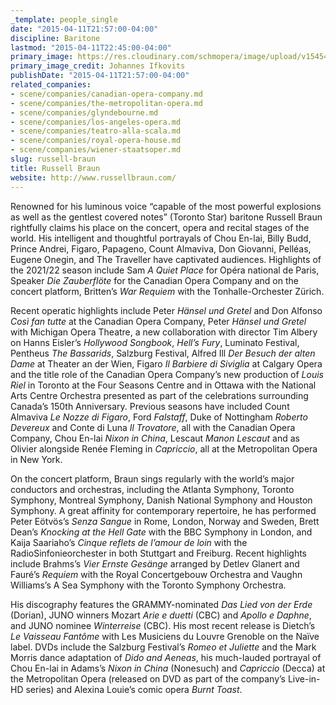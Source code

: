 ```yaml
---
_template: people_single
date: "2015-04-11T21:57:00-04:00"
discipline: Baritone
lastmod: "2015-04-11T22:45:00-04:00"
primary_image: https://res.cloudinary.com/schmopera/image/upload/v1545409169/media/webhook-uploads/1428803657567/Russell%2520Braun%2520009.jpg.jpg
primary_image_credit: Johannes Ifkovits
publishDate: "2015-04-11T21:57:00-04:00"
related_companies:
- scene/companies/canadian-opera-company.md
- scene/companies/the-metropolitan-opera.md
- scene/companies/glyndebourne.md
- scene/companies/los-angeles-opera.md
- scene/companies/teatro-alla-scala.md
- scene/companies/royal-opera-house.md
- scene/companies/wiener-staatsoper.md
slug: russell-braun
title: Russell Braun
website: http://www.russellbraun.com/
---
```

Renowned for his luminous voice “capable of the most powerful explosions as well as the gentlest covered notes” (Toronto Star) baritone Russell Braun rightfully claims his place on the concert, opera and recital stages of the world. His intelligent and thoughtful portrayals of Chou En-lai, Billy Budd, Prince Andrei, Figaro, Papageno, Count Almaviva, Don Giovanni, Pelléas, Eugene Onegin, and The Traveller have captivated audiences. Highlights of the 2021/22 season include Sam _A Quiet Place_ for Opéra national de Paris, Speaker _Die Zauberflöte_ for the Canadian Opera Company and on the concert platform, Britten’s _War Requiem_ with the Tonhalle-Orchester Zürich.

Recent operatic highlights include Peter _Hänsel und Gretel_ and Don Alfonso _Così fan tutte_ at the Canadian Opera Company, Peter _Hänsel und Gretel_ with Michigan Opera Theatre, a new collaboration with director Tim Albery on Hanns Eisler’s _Hollywood Songbook_, _Hell’s Fury_, Luminato Festival, Pentheus _The Bassarids_, Salzburg Festival, Alfred Ill _Der Besuch der alten Dame_ at Theater an der Wien, Figaro _Il Barbiere di Siviglia_ at Calgary Opera and the title role of the Canadian Opera Company’s new production of _Louis Riel_ in Toronto at the Four Seasons Centre and in Ottawa with the National Arts Centre Orchestra presented as part of the celebrations surrounding Canada’s 150th Anniversary. Previous seasons have included Count Almaviva _Le Nozze di Figaro_, Ford _Falstaff_, Duke of Nottingham _Roberto Devereux_ and Conte di Luna _Il Trovatore_, all with the Canadian Opera Company, Chou En-lai _Nixon in China_, Lescaut _Manon Lescaut_ and as Olivier alongside Renée Fleming in _Capriccio_, all at the Metropolitan Opera in New York.

On the concert platform, Braun sings regularly with the world’s major conductors and orchestras, including the Atlanta Symphony, Toronto Symphony, Montreal Symphony, Danish National Symphony and Houston Symphony. A great affinity for contemporary repertoire, he has performed Peter Eötvös’s _Senza Sangue_ in Rome, London, Norway and Sweden, Brett Dean’s _Knocking at the Hell Gate_ with the BBC Symphony in London, and Kaija Saariaho’s _Cinque reflets de l’amour de loin_ with the RadioSinfonieorchester in both Stuttgart and Freiburg. Recent highlights include Brahms’s _Vier Ernste Gesänge_ arranged by Detlev Glanert and Fauré’s _Requiem_ with the Royal Concertgebouw Orchestra and Vaughn Williams’s A Sea Symphony with the Toronto Symphony Orchestra.

His discography features the GRAMMY-nominated _Das Lied von der Erde_ (Dorian), JUNO winners Mozart _Arie e duetti_ (CBC) and _Apollo e Daphne_, and JUNO nominee _Winterreise_ (CBC). His most recent release is Dietch’s _Le Vaisseau Fantôme_ with Les Musiciens du Louvre Grenoble on the Naïve label. DVDs include the Salzburg Festival’s _Romeo et Juliette_ and the Mark Morris dance adaptation of _Dido and Aeneas_, his much-lauded portrayal of Chou En-lai in Adams’s _Nixon in China_ (Nonesuch) and _Capriccio_ (Decca) at the Metropolitan Opera (released on DVD as part of the company’s Live-in-HD series) and Alexina Louie’s comic opera _Burnt Toast_.